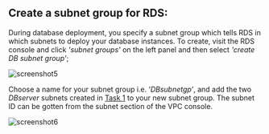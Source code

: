 ## Create a subnet group for RDS:

During database deployment, you specify a subnet group which tells RDS in which subnets to deploy your database instances. To create, visit the RDS console and click *'subnet groups'* on the left panel and then select *'create DB subnet group'*;

![screenshot5](./task2_images/create_subnet-group_image21.png)                 

Choose a name for your subnet group i.e. ‘*DBsubnetgp’*, and add the two *DBserver* subnets created in 
[Task 1](../1.0.Task1_Configure_VPC/1.2.Create_subnets_in_VPC.md) to your new subnet group. The subnet ID can be gotten from the subnet section of the VPC console.

![screenshot6](./task2_images/create_subnet_group_image22.png)


